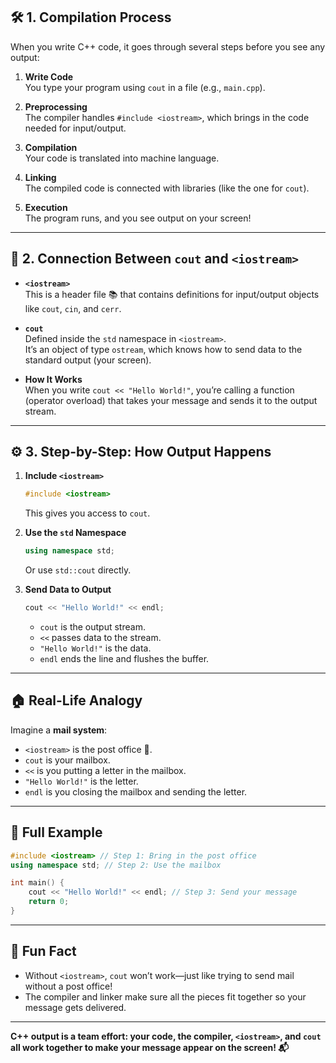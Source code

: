 
## 🛠️ 1. Compilation Process

When you write C++ code, it goes through several steps before you see any output:

1. **Write Code**  
   You type your program using `cout` in a file (e.g., `main.cpp`).

2. **Preprocessing**  
   The compiler handles `#include <iostream>`, which brings in the code needed for input/output.

3. **Compilation**  
   Your code is translated into machine language.

4. **Linking**  
   The compiled code is connected with libraries (like the one for `cout`).

5. **Execution**  
   The program runs, and you see output on your screen!

---

## 🔗 2. Connection Between `cout` and `<iostream>`

- **`<iostream>`**  
  This is a header file 📚 that contains definitions for input/output objects like `cout`, `cin`, and `cerr`.

- **`cout`**  
  Defined inside the `std` namespace in `<iostream>`.  
  It’s an object of type `ostream`, which knows how to send data to the standard output (your screen).

- **How It Works**  
  When you write `cout << "Hello World!"`, you’re calling a function (operator overload) that takes your message and sends it to the output stream.

---

## ⚙️ 3. Step-by-Step: How Output Happens

1. **Include `<iostream>`**  
   ```cpp
   #include <iostream>
   ```
   This gives you access to `cout`.

2. **Use the `std` Namespace**  
   ```cpp
   using namespace std;
   ```
   Or use `std::cout` directly.

3. **Send Data to Output**  
   ```cpp
   cout << "Hello World!" << endl;
   ```
   - `cout` is the output stream.
   - `<<` passes data to the stream.
   - `"Hello World!"` is the data.
   - `endl` ends the line and flushes the buffer.

---

## 🏠 Real-Life Analogy

Imagine a **mail system**:

- `<iostream>` is the post office 📮.
- `cout` is your mailbox.
- `<<` is you putting a letter in the mailbox.
- `"Hello World!"` is the letter.
- `endl` is you closing the mailbox and sending the letter.

---

## 📝 Full Example

```cpp
#include <iostream> // Step 1: Bring in the post office
using namespace std; // Step 2: Use the mailbox

int main() {
    cout << "Hello World!" << endl; // Step 3: Send your message
    return 0;
}
```

---

## 🧠 Fun Fact

- Without `<iostream>`, `cout` won’t work—just like trying to send mail without a post office!
- The compiler and linker make sure all the pieces fit together so your message gets delivered.

---

**C++ output is a team effort: your code, the compiler, `<iostream>`, and `cout` all work together to make your message appear on the screen! 📬**

